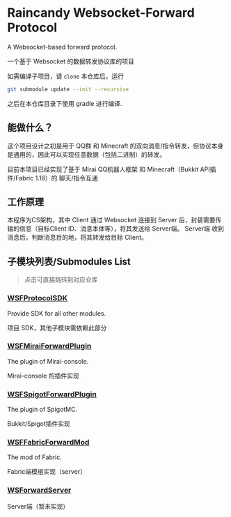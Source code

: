 # Raincandy Websocket-Forward Protocol

A Websocket-based forward protocol.

一个基于 Websocket 的数据转发协议库的项目

如需编译子项目，请 ``clone`` 本仓库后，运行

```bash
git submodule update --init --recursive
```

之后在本仓库目录下使用 gradle 进行编译.

## 能做什么？

这个项目设计之初是用于 QQ群 和 Minecraft 的双向消息/指令转发，但协议本身是通用的，因此可以实现任意数据（包括二进制）的转发。

目前本项目已经实现了基于 Mirai QQ机器人框架 和 Minecraft（Bukkit API插件/Fabric 1.18）的 聊天/指令互通

## 工作原理

本程序为CS架构，其中 Client 通过 Websocket 连接到 Server 后，封装需要传输的信息（目标Client ID、消息本体等），将其发送给 Server端。
Server端 收到消息后，判断消息目的地，将其转发给目标 Client。

## 子模块列表/Submodules List

> 点击可直接跳转到对应仓库

### [WSFProtocolSDK](https://github.com/angelkawaii2/WSFProtocolSDK/)

Provide SDK for all other modules.

项目 SDK，其他子模块需依赖此部分

### [WSFMiraiForwardPlugin](https://github.com/angelkawaii2/WSFMiraiForwardPlugin)

The plugin of Mirai-console.

Mirai-console 的插件实现

### [WSFSpigotForwardPlugin](https://github.com/angelkawaii2/WSFSpigotForwardPlugin)

The plugin of SpigotMC.

Bukkit/Spigot插件实现

### [WSFFabricForwardMod](https://github.com/angelkawaii2/WSFFabricForwardMod)

The mod of Fabric.

Fabric端模组实现（server）

### [WSForwardServer]()

Server端（暂未实现）
